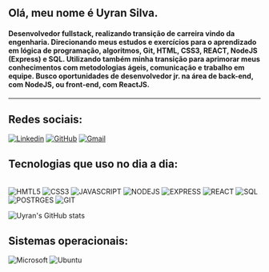 ## Olá, meu nome é Uyran Silva.
#### Desenvolvedor fullstack, realizando transição de carreira vindo da engenharia. Direcionando meus estudos e exercícios  para o aprendizado em  lógica de programação, algoritmos, Git, HTML, CSS3, REACT, NodeJS (Express) e SQL. Utilizando também minha transição para aprimorar meus conhecimentos com metodologias ágeis, comunicação e trabalho em equipe. Busco oportunidades de desenvolvedor jr. na área de back-end, com NodeJS, ou front-end, com ReactJS.  
<hr>

## Redes sociais:
[![Linkedin](https://img.shields.io/badge/LinkedIn-0077B5?style=for-the-badge&logo=linkedin&logoColor=white)](https://www.linkedin.com/in/uyransilva/)
[![GitHub](https://img.shields.io/badge/GitHub-100000?style=for-the-badge&logo=github&logoColor=white)](https://github.com/uyransilva)
[![Gmail](https://img.shields.io/badge/Gmail-D14836?style=for-the-badge&logo=gmail&logoColor=white)](mailto:uyrancostasilva@gmail.com)


## Tecnologias que uso no dia a dia:

<div style="display: inline_block"></br>
    <img alt ="HMTL5" src="https://img.shields.io/badge/HTML5-E34F26?style=for-the-badge&logo=html5&logoColor=white" />
    <img alt ="CSS3" src="https://img.shields.io/badge/CSS3-1572B6?style=for-the-badge&logo=css3&logoColor=white" />
    <img alt ="JAVASCRIPT" src="https://img.shields.io/badge/JavaScript-F7DF1E?style=for-the-badge&logo=javascript&logoColor=black" />
    <img alt ="NODEJS" src="https://img.shields.io/badge/Node.js-43853D?style=for-the-badge&logo=node.js&logoColor=white" />
    <img alt ="EXPRESS" src="https://img.shields.io/badge/Express.js-404D59?style=for-the-badge" />
    <img alt ="REACT" src="https://img.shields.io/badge/React-20232A?style=for-the-badge&logo=react&logoColor=61DAFB" />
    <img alt ="SQL" src="https://img.shields.io/badge/MySQL-00000F?style=for-the-badge&logo=mysql&logoColor=white" />
    <img alt ="POSTRGES" src="https://img.shields.io/badge/PostgreSQL-316192?style=for-the-badge&logo=postgresql&logoColor=white" />
    <img alt ="GIT" src="https://img.shields.io/badge/GIT-E44C30?style=for-the-badge&logo=git&logoColor=white" />
</div>

![Uyran's GitHub stats](https://github-readme-stats.vercel.app/api?username=uyransilva&show_icons=true&theme=merko)

## Sistemas operacionais:

![Microsoft](https://img.shields.io/badge/Windows-0078D6?style=for-the-badge&logo=windows&logoColor=white)
![Ubuntu](https://img.shields.io/badge/Ubuntu-E95420?style=for-the-badge&logo=ubuntu&logoColor=white)
